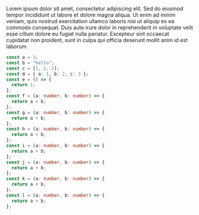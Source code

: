 Lorem ipsum dolor sit amet, consectetur adipiscing elit. Sed do eiusmod tempor incididunt ut labore et dolore magna aliqua. Ut enim ad minim veniam, quis nostrud exercitation ullamco laboris nisi ut aliquip ex ea commodo consequat. Duis aute irure dolor in reprehenderit in voluptate velit esse cillum dolore eu fugiat nulla pariatur. Excepteur sint occaecat cupidatat non proident, sunt in culpa qui officia deserunt mollit anim id est laborum.

```ts
const a = 1;
const b = "hello";
const c = [1, 2, 3];
const d = { a: 1, b: 2, c: 3 };
const e = () => {
  return 1;
};
const f = (a: number, b: number) => {
  return a + b;
};
const g = (a: number, b: number) => {
  return a + b;
};
const h = (a: number, b: number) => {
  return a + b;
};
const i = (a: number, b: number) => {
  return a + b;
};
const j = (a: number, b: number) => {
  return a + b;
};
const k = (a: number, b: number) => {
  return a + b;
};
const l = (a: number, b: number) => {
  return a + b;
};
```
